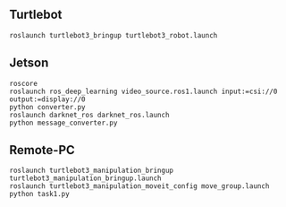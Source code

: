 ## Turtlebot
```console
roslaunch turtlebot3_bringup turtlebot3_robot.launch
```	
	
## Jetson
```console
roscore
roslaunch ros_deep_learning video_source.ros1.launch input:=csi://0 output:=display://0
python converter.py
roslaunch darknet_ros darknet_ros.launch
python message_converter.py
```
        
## Remote-PC
```console
roslaunch turtlebot3_manipulation_bringup turtlebot3_manipulation_bringup.launch
roslaunch turtlebot3_manipulation_moveit_config move_group.launch
python task1.py
```